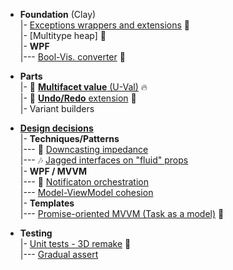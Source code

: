 + **Foundation** (Clay)\
|- [Exceptions wrappers and extensions](src/TuttiFrutti/ClayTests/Errors) 🧪\
|- [Multitype heap] 🧪\
|- **WPF**\
|--- [Bool-Vis. converter](README+/snippets/wpf/bool2viz_improved.md) 📃

+ **Parts**\
|- 💠 [**Multifacet value** (U-Val)](README+/projects/U-Val) 🔥 \
|- 🔄 [**Undo/Redo** extension](README+/projects/Rvrs) 🚧\
|- Variant builders

+ [**Design decisions**](README+/decisions)\
|- **Techniques/Patterns**\
|--- 🎢 [Downcasting impedance](README+/decisions/cs-downcast_impedance.md)\
|--- 🎶 [Jagged interfaces on "fluid" props](README+/decisions/cs-jagged_props.md)\
|- **WPF / MVVM**\
|--- 📢 [Notificaton orchestration](README+/decisions/mvvm/mvvm-notification_orchestration.md)\
|--- [Model-ViewModel cohesion](README+/decisions/mvvm/mvvm-vmodel_cohesion.md)\
|- **Templates**\
|--- [Promise-oriented MVVM (Task as a model)](README+/decisions/cs-think_tasks.md) 🚧

+ **Testing**\
|- [Unit tests - 3D remake](README+/decisions/testing/test3D) 🚧\
|--- [Gradual assert](README+/decisions/testing/test3D/ut-gradual_assert.md)
